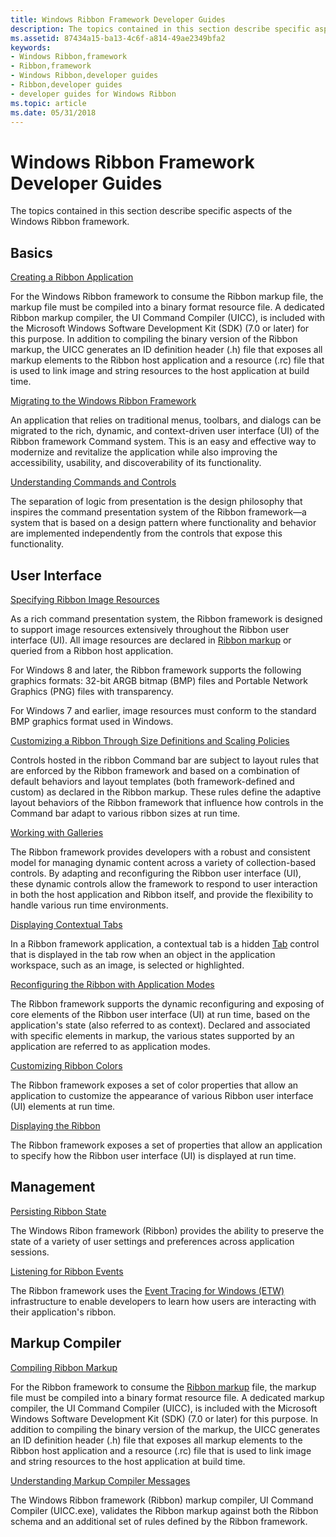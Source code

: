 ```yaml
---
title: Windows Ribbon Framework Developer Guides
description: The topics contained in this section describe specific aspects of the Windows Ribbon framework.
ms.assetid: 87434a15-ba13-4c6f-a814-49ae2349bfa2
keywords:
- Windows Ribbon,framework
- Ribbon,framework
- Windows Ribbon,developer guides
- Ribbon,developer guides
- developer guides for Windows Ribbon
ms.topic: article
ms.date: 05/31/2018
---
```


# Windows Ribbon Framework Developer Guides

The topics contained in this section describe specific aspects of the Windows Ribbon framework.

## Basics

[Creating a Ribbon Application](windowsribbon-stepbystep.md)

For the Windows Ribbon framework to consume the Ribbon markup file, the markup file must be compiled into a binary format resource file. A dedicated Ribbon markup compiler, the UI Command Compiler (UICC), is included with the Microsoft Windows Software Development Kit (SDK) (7.0 or later) for this purpose. In addition to compiling the binary version of the Ribbon markup, the UICC generates an ID definition header (.h) file that exposes all markup elements to the Ribbon host application and a resource (.rc) file that is used to link image and string resources to the host application at build time.

[Migrating to the Windows Ribbon Framework](ribbon-migration.md)

An application that relies on traditional menus, toolbars, and dialogs can be migrated to the rich, dynamic, and context-driven user interface (UI) of the Ribbon framework Command system. This is an easy and effective way to modernize and revitalize the application while also improving the accessibility, usability, and discoverability of its functionality.

[Understanding Commands and Controls](windowsribbon-commandscontrols.md)

The separation of logic from presentation is the design philosophy that inspires the command presentation system of the Ribbon framework—a system that is based on a design pattern where functionality and behavior are implemented independently from the controls that expose this functionality.

## User Interface

[Specifying Ribbon Image Resources](windowsribbon-imageformats.md)

As a rich command presentation system, the Ribbon framework is designed to support image resources extensively throughout the Ribbon user interface (UI). All image resources are declared in [Ribbon markup](windowsribbon-schema.md) or queried from a Ribbon host application.

For Windows 8 and later, the Ribbon framework supports the following graphics formats: 32-bit ARGB bitmap (BMP) files and Portable Network Graphics (PNG) files with transparency.

For Windows 7 and earlier, image resources must conform to the standard BMP graphics format used in Windows.

[Customizing a Ribbon Through Size Definitions and Scaling Policies](windowsribbon-templates.md)

Controls hosted in the ribbon Command bar are subject to layout rules that are enforced by the Ribbon framework and based on a combination of default behaviors and layout templates (both framework-defined and custom) as declared in the Ribbon markup. These rules define the adaptive layout behaviors of the Ribbon framework that influence how controls in the Command bar adapt to various ribbon sizes at run time.

[Working with Galleries](ribbon-controls-galleries.md)

The Ribbon framework provides developers with a robust and consistent model for managing dynamic content across a variety of collection-based controls. By adapting and reconfiguring the Ribbon user interface (UI), these dynamic controls allow the framework to respond to user interaction in both the host application and Ribbon itself, and provide the flexibility to handle various run time environments.

[Displaying Contextual Tabs](ribbon-contextualtabs.md)

In a Ribbon framework application, a contextual tab is a hidden [Tab](windowsribbon-controls-tab.md) control that is displayed in the tab row when an object in the application workspace, such as an image, is selected or highlighted.

[Reconfiguring the Ribbon with Application Modes](ribbon-applicationmodes.md)

The Ribbon framework supports the dynamic reconfiguring and exposing of core elements of the Ribbon user interface (UI) at run time, based on the application's state (also referred to as context). Declared and associated with specific elements in markup, the various states supported by an application are referred to as application modes.

[Customizing Ribbon Colors](ribbon-color.md)

The Ribbon framework exposes a set of color properties that allow an application to customize the appearance of various Ribbon user interface (UI) elements at run time.

[Displaying the Ribbon](ribbon-visibility.md)

The Ribbon framework exposes a set of properties that allow an application to specify how the Ribbon user interface (UI) is displayed at run time.

## Management

[Persisting Ribbon State](ribbon-statepersistence.md)

The Windows Ribon framework (Ribbon) provides the ability to preserve the state of a variety of user settings and preferences across application sessions.

[Listening for Ribbon Events](listening-for-ribbon-events.md)

The Ribbon framework uses the [Event Tracing for Windows (ETW)](https://go.microsoft.com/fwlink/p/?linkid=141498) infrastructure to enable developers to learn how users are interacting with their application's ribbon.

## Markup Compiler

[Compiling Ribbon Markup](windowsribbon-intentcl.md)

For the Ribbon framework to consume the [Ribbon markup](windowsribbon-schema.md) file, the markup file must be compiled into a binary format resource file. A dedicated markup compiler, the UI Command Compiler (UICC), is included with the Microsoft Windows Software Development Kit (SDK) (7.0 or later) for this purpose. In addition to compiling the binary version of the markup, the UICC generates an ID definition header (.h) file that exposes all markup elements to the Ribbon host application and a resource (.rc) file that is used to link image and string resources to the host application at build time.

[Understanding Markup Compiler Messages](windowsribbon-compilationerrors.md)

The Windows Ribbon framework (Ribbon) markup compiler, UI Command Compiler (UICC.exe), validates the Ribbon markup against both the Ribbon schema and an additional set of rules defined by the Ribbon framework.

 

 




